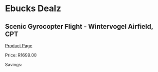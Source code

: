 
# Ebucks Dealz
## Scenic Gyrocopter Flight - Wintervogel Airfield, CPT
[Product Page](https://www.ebucks.com/web/shop/productSelected.do?prodId=239434322&catId=322194367)

Price: R1699.00

Savings: 


	